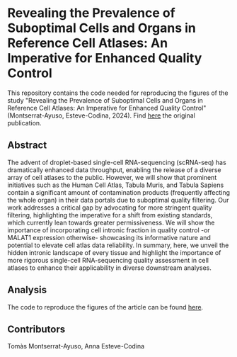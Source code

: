 # Revealing the Prevalence of Suboptimal Cells and Organs in Reference Cell Atlases: An Imperative for Enhanced Quality Control

This repository contains the code needed for reproducing the figures of the study "Revealing the Prevalence of Suboptimal Cells and Organs in Reference Cell Atlases: An Imperative for Enhanced Quality Control" (Montserrat-Ayuso, Esteve-Codina, 2024). Find [here]() the original publication.

## Abstract
The advent of droplet-based single-cell RNA-sequencing (scRNA-seq) has dramatically enhanced data throughput, enabling the release of a diverse array of cell atlases to the public. However, we will show that prominent initiatives such as the Human Cell Atlas, Tabula Muris, and Tabula Sapiens contain a significant amount of contamination products (frequently affecting the whole organ) in their data portals due to suboptimal quality filtering. Our work addresses a critical gap by advocating for more stringent quality filtering, highlighting the imperative for a shift from existing standards, which currently lean towards greater permissiveness. We will show the importance of incorporating cell intronic fraction in quality control -or MALAT1 expression otherwise- showcasing its informative nature and potential to elevate cell atlas data reliability. In summary, here, we unveil the hidden intronic landscape of every tissue and highlight the importance of more rigorous single-cell RNA-sequencing quality assessment in cell atlases to enhance their applicability in diverse downstream analyses.

## Analysis
The code to reproduce the figures of the article can be found [here](https://github.com/funcgen/single_cell_atlas_quality_assessment/tree/main/code_figures).

## Contributors
Tomàs Montserrat-Ayuso, Anna Esteve-Codina

